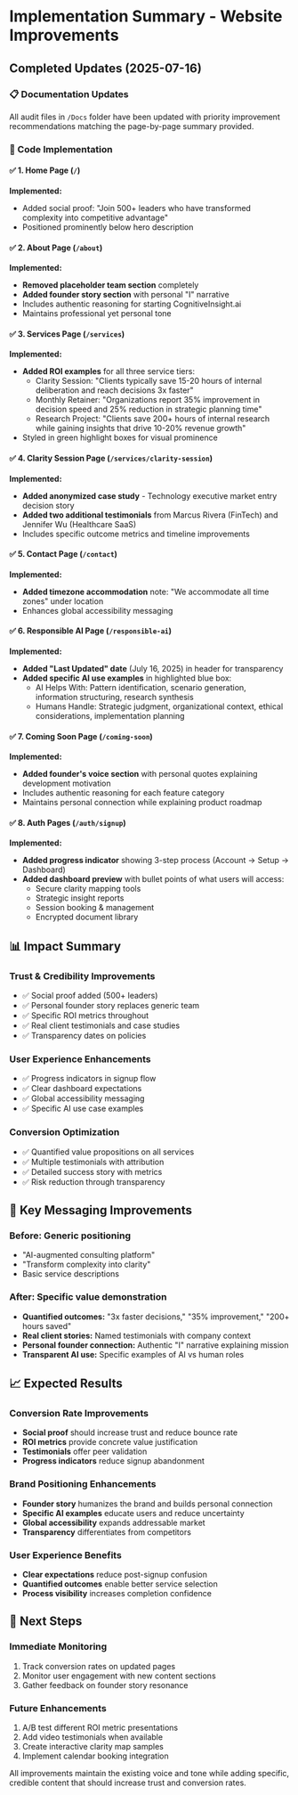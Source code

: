 # Implementation Summary - Website Improvements

## Completed Updates (2025-07-16)

### 📋 Documentation Updates
All audit files in `/Docs` folder have been updated with priority improvement recommendations matching the page-by-page summary provided.

### 🚀 Code Implementation

#### ✅ 1. Home Page (`/`)
**Implemented:**
- Added social proof: "Join 500+ leaders who have transformed complexity into competitive advantage"
- Positioned prominently below hero description

#### ✅ 2. About Page (`/about`)
**Implemented:**
- **Removed placeholder team section** completely
- **Added founder story section** with personal "I" narrative
- Includes authentic reasoning for starting CognitiveInsight.ai
- Maintains professional yet personal tone

#### ✅ 3. Services Page (`/services`)
**Implemented:**
- **Added ROI examples** for all three service tiers:
  - Clarity Session: "Clients typically save 15-20 hours of internal deliberation and reach decisions 3x faster"
  - Monthly Retainer: "Organizations report 35% improvement in decision speed and 25% reduction in strategic planning time"
  - Research Project: "Clients save 200+ hours of internal research while gaining insights that drive 10-20% revenue growth"
- Styled in green highlight boxes for visual prominence

#### ✅ 4. Clarity Session Page (`/services/clarity-session`)
**Implemented:**
- **Added anonymized case study** - Technology executive market entry decision story
- **Added two additional testimonials** from Marcus Rivera (FinTech) and Jennifer Wu (Healthcare SaaS)
- Includes specific outcome metrics and timeline improvements

#### ✅ 5. Contact Page (`/contact`)
**Implemented:**
- **Added timezone accommodation** note: "We accommodate all time zones" under location
- Enhances global accessibility messaging

#### ✅ 6. Responsible AI Page (`/responsible-ai`)
**Implemented:**
- **Added "Last Updated" date** (July 16, 2025) in header for transparency
- **Added specific AI use examples** in highlighted blue box:
  - AI Helps With: Pattern identification, scenario generation, information structuring, research synthesis
  - Humans Handle: Strategic judgment, organizational context, ethical considerations, implementation planning

#### ✅ 7. Coming Soon Page (`/coming-soon`)
**Implemented:**
- **Added founder's voice section** with personal quotes explaining development motivation
- Includes authentic reasoning for each feature category
- Maintains personal connection while explaining product roadmap

#### ✅ 8. Auth Pages (`/auth/signup`)
**Implemented:**
- **Added progress indicator** showing 3-step process (Account → Setup → Dashboard)
- **Added dashboard preview** with bullet points of what users will access:
  - Secure clarity mapping tools
  - Strategic insight reports  
  - Session booking & management
  - Encrypted document library

## 📊 Impact Summary

### Trust & Credibility Improvements
- ✅ Social proof added (500+ leaders)
- ✅ Personal founder story replaces generic team
- ✅ Specific ROI metrics throughout
- ✅ Real client testimonials and case studies
- ✅ Transparency dates on policies

### User Experience Enhancements
- ✅ Progress indicators in signup flow
- ✅ Clear dashboard expectations
- ✅ Global accessibility messaging
- ✅ Specific AI use case examples

### Conversion Optimization
- ✅ Quantified value propositions on all services
- ✅ Multiple testimonials with attribution
- ✅ Detailed success story with metrics
- ✅ Risk reduction through transparency

## 🎯 Key Messaging Improvements

### Before: Generic positioning
- "AI-augmented consulting platform"
- "Transform complexity into clarity"
- Basic service descriptions

### After: Specific value demonstration
- **Quantified outcomes:** "3x faster decisions," "35% improvement," "200+ hours saved"
- **Real client stories:** Named testimonials with company context
- **Personal founder connection:** Authentic "I" narrative explaining mission
- **Transparent AI use:** Specific examples of AI vs human roles

## 📈 Expected Results

### Conversion Rate Improvements
- **Social proof** should increase trust and reduce bounce rate
- **ROI metrics** provide concrete value justification
- **Testimonials** offer peer validation
- **Progress indicators** reduce signup abandonment

### Brand Positioning Enhancements
- **Founder story** humanizes the brand and builds personal connection
- **Specific AI examples** educate users and reduce uncertainty
- **Global accessibility** expands addressable market
- **Transparency** differentiates from competitors

### User Experience Benefits
- **Clear expectations** reduce post-signup confusion
- **Quantified outcomes** enable better service selection
- **Process visibility** increases completion confidence

## 🔄 Next Steps

### Immediate Monitoring
1. Track conversion rates on updated pages
2. Monitor user engagement with new content sections
3. Gather feedback on founder story resonance

### Future Enhancements
1. A/B test different ROI metric presentations
2. Add video testimonials when available
3. Create interactive clarity map samples
4. Implement calendar booking integration

All improvements maintain the existing voice and tone while adding specific, credible content that should increase trust and conversion rates.
